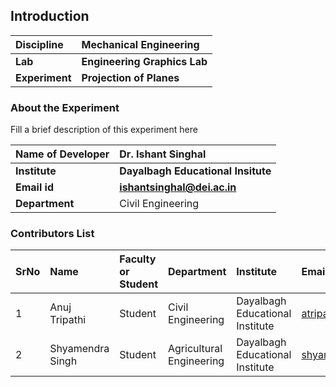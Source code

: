 ## Introduction


<b>Discipline | <b>Mechanical Engineering
:--|:--|
<b> Lab | <b> Engineering Graphics Lab
<b> Experiment|     <b> Projection of Planes

### About the Experiment 

Fill a brief description of this experiment here

<b>Name of Developer | <b> Dr. Ishant Singhal
:--|:--|
<b> Institute | <b>  Dayalbagh Educational Insitute
<b> Email id|     <b>  ishantsinghal@dei.ac.in
<b> Department |  Civil Engineering

### Contributors List

SrNo | Name | Faculty or Student | Department| Institute | Email id
:--|:--|:--|:--|:--|:--|
1 | Anuj Tripathi | Student | Civil Engineering | Dayalbagh Educational Institute | atripati1253@gmail.com
2 | Shyamendra Singh | Student | Agricultural Engineering | Dayalbagh Educational Institute | shyamendra.me@gmail.com
